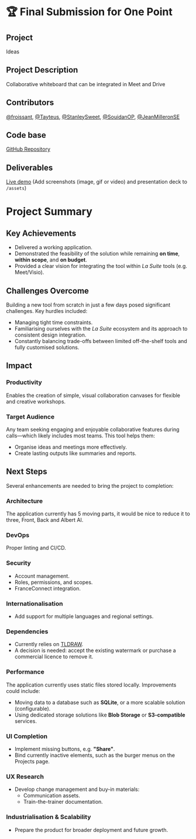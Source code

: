 # 🏆 Final Submission for One Point

## Project
Ideas

## Project Description
Collaborative whiteboard that can be integrated in Meet and Drive

## Contributors
<a href="https://github.com/froissant">@froissant</a>, <a href="https://github.com/Tayteus">@Tayteus</a>, <a href="https://github.com/StanleySweet">@StanleySweet</a>, <a href="https://github.com/SouidanOP">@SouidanOP</a>, <a href="https://github.com/JeanMilleronSE">@JeanMilleronSE</a>

## Code base
[GitHub Repository](https://github.com/froissant/hackdays-2025-team-onepoint)

## Deliverables
[Live demo](https://ideas.froissant.work/)
(Add screenshots (image, gif or video) and presentation deck to `/assets`)

# Project Summary

## Key Achievements

- Delivered a working application.
- Demonstrated the feasibility of the solution while remaining **on time**, **within scope**, and **on budget**.
- Provided a clear vision for integrating the tool within *La Suite* tools (e.g. Meet/Visio).

## Challenges Overcome

Building a new tool from scratch in just a few days posed significant challenges. Key hurdles included:

- Managing tight time constraints.
- Familiarising ourselves with the *La Suite* ecosystem and its approach to consistent design integration.
- Constantly balancing trade-offs between limited off-the-shelf tools and fully customised solutions.

## Impact

### Productivity

Enables the creation of simple, visual collaboration canvases for flexible and creative workshops.

### Target Audience

Any team seeking engaging and enjoyable collaborative features during calls—which likely includes most teams. This tool helps them:

- Organise ideas and meetings more effectively.
- Create lasting outputs like summaries and reports.

## Next Steps

Several enhancements are needed to bring the project to completion:

### Architecture

The application currently has 5 moving parts, it would be nice to reduce it to three, Front, Back and Albert AI.

### DevOps

Proper linting and CI/CD. 

### Security

- Account management.
- Roles, permissions, and scopes.
- FranceConnect integration.

### Internationalisation

- Add support for multiple languages and regional settings.

### Dependencies

- Currently relies on [TLDRAW](https://tldraw.dev/).
- A decision is needed: accept the existing watermark or purchase a commercial licence to remove it.

### Performance

The application currently uses static files stored locally. Improvements could include:

- Moving data to a database such as **SQLite**, or a more scalable solution (configurable).
- Using dedicated storage solutions like **Blob Storage** or **S3-compatible** services.

### UI Completion

- Implement missing buttons, e.g. **"Share"**.
- Bind currently inactive elements, such as the burger menus on the Projects page.

### UX Research

- Develop change management and buy-in materials:
  - Communication assets.
  - Train-the-trainer documentation.

### Industrialisation & Scalability

- Prepare the product for broader deployment and future growth.

